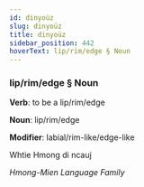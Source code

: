 ```yaml
---
id: dinyoüz
slug: dinyoüz
title: dinyoüz
sidebar_position: 442
hoverText: lip/rim/edge § Noun
---
```


### lip/rim/edge § Noun

**Verb**: to be a lip/rim/edge

**Noun**: lip/rim/edge

**Modifier**: labial/rim-like/edge-like

Whtie Hmong di ncauj 

*Hmong-Mien Language Family*